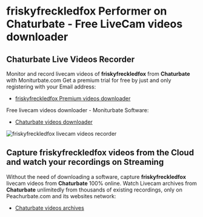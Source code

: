 # friskyfreckledfox Performer on Chaturbate - Free LiveCam videos downloader

## Chaturbate Live Videos Recorder

Monitor and record livecam videos of **friskyfreckledfox** from **Chaturbate** with Moniturbate.com
Get a premium trial for free by just and only registering with your Email address:
* [friskyfreckledfox Premium videos downloader](https://moniturbate.com/request-demo-licence-key.html)

Free livecam videos downloader - Moniturbate Software:
* [Chaturbate videos downloader](https://moniturbate.com/moniturbate-download-software.html)

![friskyfreckledfox livecam videos recorder](https://peachurnet.com/templates/moniturbate-software.png)


## Capture friskyfreckledfox videos from the Cloud and watch your recordings on Streaming

Without the need of downloading a software, capture **friskyfreckledfox** livecam videos from **Chaturbate** 100% online.
Watch Livecam archives from **Chaturbate** unlimitedly from thousands of existing recordings, only on Peachurbate.com and its websites network:
* [Chaturbate videos archives](https://peachurnet.com/)